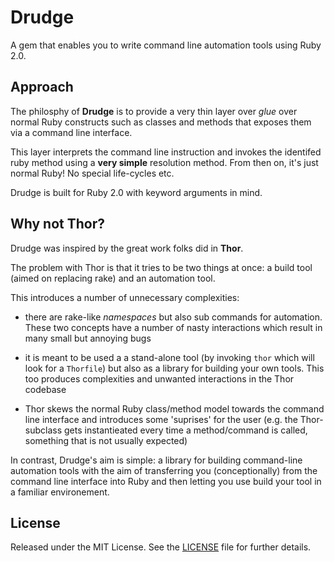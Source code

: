 # Drudge

A gem that enables you to write command line automation tools using Ruby 2.0.

## Approach

The philosphy of **Drudge** is to provide a very thin layer over *glue* over normal
Ruby constructs such as classes and methods that exposes them via a command
line interface. 

This layer interprets the command line instruction and invokes the identifed
ruby method using a **very simple** resolution method. From then on, it's just
normal Ruby! No special life-cycles etc.

Drudge is built for Ruby 2.0 with keyword arguments in mind.

## Why not Thor?

Drudge was inspired by the great work folks did in **Thor**. 

The problem with Thor is that it tries to be two things at once: a build tool
(aimed on replacing rake) and an automation tool. 

This introduces a number of unnecessary complexities:

  - there are rake-like *namespaces* but also sub commands for automation. These two
    concepts have a number of nasty interactions which result in many small but annoying bugs

  - it is meant to be used a a stand-alone tool (by invoking `thor` which will look for a 
    `Thorfile`) but also as a library for building your own tools. This too
    produces complexities and unwanted interactions in the Thor codebase

  - Thor skews the normal Ruby class/method model towards the command line
    interface and introduces some 'suprises' for the user (e.g. the
    Thor-subclass gets instantieated every time a method/command is called,
    something that is not usually expected)

In contrast, Drudge's aim is simple: a library for building command-line
automation tools with the aim of transferring you (conceptionally) from the command line
interface into Ruby and then letting you use build your tool in a familiar
environement.

## License

Released under the MIT License.  See the [LICENSE][] file for further details.

[license]: LICENSE.txt

